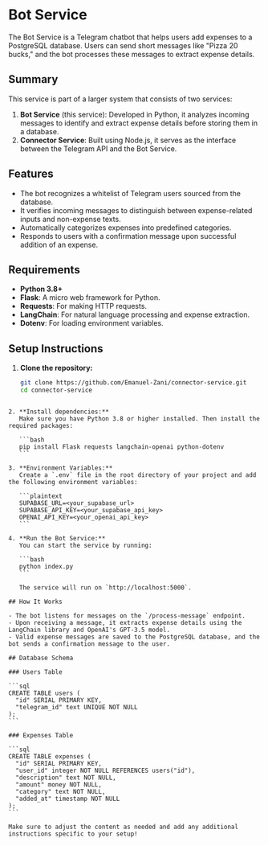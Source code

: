 # Bot Service

The Bot Service is a Telegram chatbot that helps users add expenses to a PostgreSQL database. Users can send short messages like "Pizza 20 bucks," and the bot processes these messages to extract expense details.

## Summary

This service is part of a larger system that consists of two services:

1. **Bot Service** (this service): Developed in Python, it analyzes incoming messages to identify and extract expense details before storing them in a database.
2. **Connector Service**: Built using Node.js, it serves as the interface between the Telegram API and the Bot Service.

## Features

- The bot recognizes a whitelist of Telegram users sourced from the database.
- It verifies incoming messages to distinguish between expense-related inputs and non-expense texts.
- Automatically categorizes expenses into predefined categories.
- Responds to users with a confirmation message upon successful addition of an expense.

## Requirements

- **Python 3.8+**
- **Flask**: A micro web framework for Python.
- **Requests**: For making HTTP requests.
- **LangChain**: For natural language processing and expense extraction.
- **Dotenv**: For loading environment variables.

## Setup Instructions

1. **Clone the repository:**
   ```bash
   git clone https://github.com/Emanuel-Zani/connector-service.git
   cd connector-service
   ```

````

2. **Install dependencies:**
   Make sure you have Python 3.8 or higher installed. Then install the required packages:

   ```bash
   pip install Flask requests langchain-openai python-dotenv
   ```

3. **Environment Variables:**
   Create a `.env` file in the root directory of your project and add the following environment variables:

   ```plaintext
   SUPABASE_URL=<your_supabase_url>
   SUPABASE_API_KEY=<your_supabase_api_key>
   OPENAI_API_KEY=<your_openai_api_key>
   ```

4. **Run the Bot Service:**
   You can start the service by running:

   ```bash
   python index.py
   ```

   The service will run on `http://localhost:5000`.

## How It Works

- The bot listens for messages on the `/process-message` endpoint.
- Upon receiving a message, it extracts expense details using the LangChain library and OpenAI's GPT-3.5 model.
- Valid expense messages are saved to the PostgreSQL database, and the bot sends a confirmation message to the user.

## Database Schema

### Users Table

```sql
CREATE TABLE users (
  "id" SERIAL PRIMARY KEY,
  "telegram_id" text UNIQUE NOT NULL
);
```

### Expenses Table

```sql
CREATE TABLE expenses (
  "id" SERIAL PRIMARY KEY,
  "user_id" integer NOT NULL REFERENCES users("id"),
  "description" text NOT NULL,
  "amount" money NOT NULL,
  "category" text NOT NULL,
  "added_at" timestamp NOT NULL
);
```

Make sure to adjust the content as needed and add any additional instructions specific to your setup!
````

